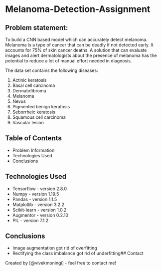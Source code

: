 # Melanoma-Detection-Assignment

## Problem statement: 
To build a CNN based model which can accurately detect melanoma. Melanoma is a type of cancer that can be deadly if not detected early. It accounts for 75% of skin cancer deaths. A solution that can evaluate images and alert dermatologists about the presence of melanoma has the potential to reduce a lot of manual effort needed in diagnosis.

The data set contains the following diseases:

1. Actinic keratosis
2. Basal cell carcinoma
3. Dermatofibroma
4. Melanoma
5. Nevus
6. Pigmented benign keratosis
7. Seborrheic keratosis
8. Squamous cell carcinoma
9. Vascular lesion
 

## Table of Contents
* Problem Information
* Technologies Used
* Conclusions

## Technologies Used
* Tensorflow - version 2.8.0
* Numpy - version 1.19.5
* Pandas - version 1.1.5
* Matplotlib - version 3.2.2
* Scikit-learn - version 1.0.2
* Augmentor - version 0.2.10
* PIL - version 7.1.2

## Conclusions
* Image augmentation got rid of overfitting
* Rectifying the class imbalance got rid of underfitting## Contact

Created by [@vivekmoningi] - feel free to contact me!

